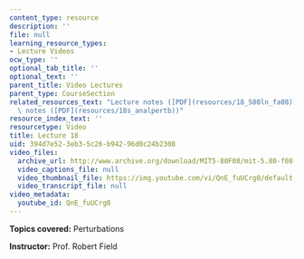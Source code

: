 ```yaml
---
content_type: resource
description: ''
file: null
learning_resource_types:
- Lecture Videos
ocw_type: ''
optional_tab_title: ''
optional_text: ''
parent_title: Video Lectures
parent_type: CourseSection
related_resources_text: "Lecture notes ([PDF](resources/18_580ln_fa08))  \nSupplemental\
  \ notes ([PDF](resources/18s_analpertb))"
resource_index_text: ''
resourcetype: Video
title: Lecture 18
uid: 394d7e52-3eb3-5c26-b942-96d0c24b2308
video_files:
  archive_url: http://www.archive.org/download/MIT5-80F08/mit-5.80-f08-lec18_300k.mp4
  video_captions_file: null
  video_thumbnail_file: https://img.youtube.com/vi/QnE_fuUCrg0/default.jpg
  video_transcript_file: null
video_metadata:
  youtube_id: QnE_fuUCrg0
---
```


**Topics covered:** Perturbations

**Instructor:** Prof. Robert Field